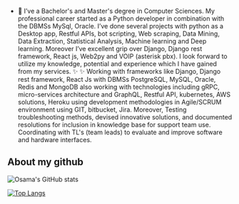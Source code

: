 - 👋 I’ve a Bachelor's and Master's degree in Computer Sciences. My professional career started as a Python developer in combination with the DBMSs MySql, Oracle. I’ve done several projects with python as a Desktop app, Restful APIs, bot scripting, Web scraping, Data Mining, Data Extraction, Statistical Analysis, Machine learning and Deep learning. Moreover I’ve excellent grip over Django, Django rest framework, React js, Web2py and VOIP (asterisk pbx). I look forward to utilize my knowledge, potential and experience which I have gained from my services. 
✨ ✨
Working with frameworks like Django, Django rest framework, React Js with DBMSs PostgreSQL, MySQL, Oracle, Redis and MongoDB also working with technologies including gRPC, micro-services architecture and GraphQL, Restful API, kubernetes, AWS solutions, Heroku using development methodologies in Agile/SCRUM environment using GIT, bitbucket, Jira.
Moreover, Testing troubleshooting methods, devised innovative solutions, and documented resolutions for inclusion in knowledge base for support team use. Coordinating with TL's (team leads) to evaluate and improve software and hardware interfaces.


<h2>About my github</h2>

![Osama's GitHub stats](https://github-readme-stats.vercel.app/api?username=MoizeAhsan&show_icons=true&theme=radical&count_private=true&include_all_commits=true)

[![Top Langs](https://github-readme-stats.vercel.app/api/top-langs/?username=osamaarshad20&theme=radical&hide=html&layout=compact&card_width=445)](https://github.com/osamaarshad20/github-readme-stats)
<!---
osamaarshad20/osamaarshad20 is a ✨ special ✨ repository because its `README.md` (this file) appears on your GitHub profile.
You can click the Preview link to take a look at your changes.
